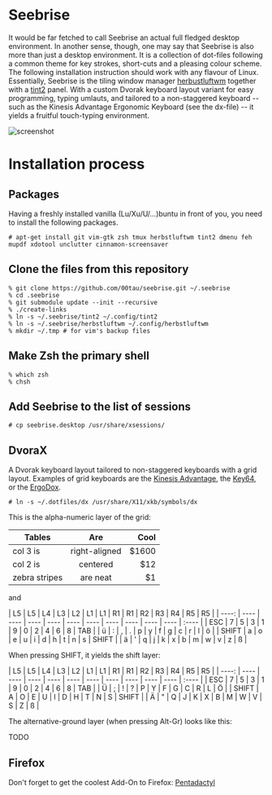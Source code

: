 Seebrise
========

It would be far fetched to call Seebrise an actual full fledged desktop
environment. In another sense, though, one may say that Seebrise is also more than just a desktop environment.  It is a collection of dot-files following a common theme for key strokes, short-cuts and a pleasing colour scheme. The following
installation instruction should work with any flavour of Linux.
Essentially, Seebrise is the tiling window manager
[herbustluftwm](http://www.herbstluftwm.org/) together with a
[tint2](http://www.herbstluftwm.org/) panel.  With a custom Dvorak
keyboard layout variant for easy programming, typing umlauts, and tailored to a
non-staggered keyboard -- such as the Kinesis Advantage Ergonomic Keyboard (see
the dx-file) -- it yields a fruitful touch-typing environment.

![screenshot][screenshot]

Installation process
====================

Packages
--------

Having a freshly installed vanilla (Lu/Xu/U/...)buntu in front of you, you need to
install the following packages.

```
# apt-get install git vim-gtk zsh tmux herbstluftwm tint2 dmenu feh mupdf xdotool unclutter cinnamon-screensaver
```

Clone the files from this repository
------------------------------------

```
% git clone https://github.com/00tau/seebrise.git ~/.seebrise
% cd .seebrise
% git submodule update --init --recursive
% ./create-links
% ln -s ~/.seebrise/tint2 ~/.config/tint2
% ln -s ~/.seebrise/herbstluftwm ~/.config/herbstluftwm
% mkdir ~/.tmp # for vim's backup files
```

Make Zsh the primary shell
--------------------------

```
% which zsh
% chsh
```

Add Seebrise to the list of sessions
------------------------------------

```
# cp seebrise.desktop /usr/share/xsessions/
```

DvoraX
------------------------------------------------------

A Dvorak keyboard layout tailored to non-staggered keyboards with a grid layout.
Examples of grid keyboards are the
[Kinesis Advantage](https://www.kinesis-ergo.com/shop/advantage-for-pc-mac/), the
[Key64](http://www.key64.org), or the [ErgoDox](http://ergodox.org/).

```
# ln -s ~/.dotfiles/dx /usr/share/X11/xkb/symbols/dx
```

This is the alpha-numeric layer of the grid:

| Tables        | Are           | Cool  |
| ------------- |:-------------:| -----:|
| col 3 is      | right-aligned | $1600 |
| col 2 is      | centered      |   $12 |
| zebra stripes | are neat      |    $1 |

and

| L5 | L5 | L4 | L3 | L2 | L1 | L1 | R1 | R1 | R2 | R3 | R4 | R5 | R5 |
| ----: | ---- | ---- | ---- | ---- | ---- | ---- | ---- | ---- | ---- | ---- | :---- |
| ESC | 7 | 5 | 3 | 1 | 9 | 0 | 2 | 4 | 6 | 8 | TAB |
| ü | : | , | . | p | y | f | g | c | r | l | ö |
| SHIFT | a | o | e | u | i | d | h | t | n | s | SHIFT |
| ä | ' | q | j | k | x | b | m | w | v | z | ß |

When pressing SHIFT, it yields the shift layer:

| L5    | L5 | L4 | L3 | L2 | L1 | L1 | R1 | R1 | R2 | R3 | R4 | R5 | R5 |
| ----: | ---- | ---- | ---- | ---- | ---- | ---- | ---- | ---- | ---- | ---- | :---- |
| ESC   | 7 | 5 | 3 | 1 | 9 | 0 | 2 | 4 | 6 | 8 | TAB |
| Ü     | ; | ! | ? | P | Y | F | G | C | R | L | Ö |
| SHIFT | A | O | E | U | I | D | H | T | N | S | SHIFT |
| Ä     | " | Q | J | K | X | B | M | W | V | S | Z | ß |

The alternative-ground layer (when pressing Alt-Gr) looks like this:

TODO

Firefox
-------

Don't forget to get the coolest Add-On to Firefox: [Pentadactyl](http://5digits.org/pentadactyl/)

[screenshot]: https://lh3.googleusercontent.com/-sTswtdTJSn8/VUoppqaEcTI/AAAAAAAAAKM/8DOzbbkGxkI/w506-h285/test.png
